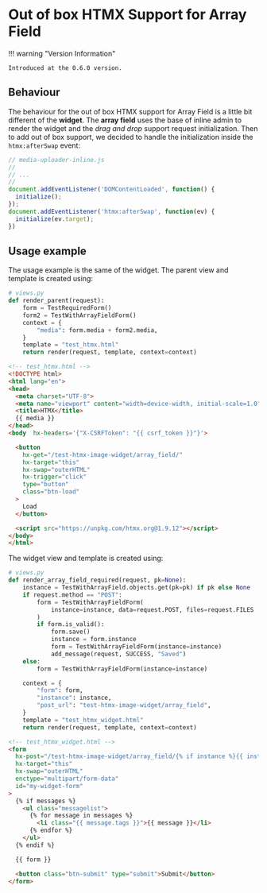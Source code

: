 # Out of box HTMX Support for Array Field

!!! warning "Version Information"

    Introduced at the 0.6.0 version.

## Behaviour

The behaviour for the out of box HTMX support for Array Field is a little bit different of the **widget**. The **array field** uses the base of inline admin to render the widget and the *drag and drop* support request initialization. Then to add out of box support, we decided to handle the initialization inside the `htmx:afterSwap` event:

```javascript
// media-uploader-inline.js
//
// ...
//
document.addEventListener('DOMContentLoaded', function() {
  initialize();
});
document.addEventListener('htmx:afterSwap', function(ev) {
  initialize(ev.target);
})
```

## Usage example

The usage example is the same of the widget. The parent view and template is created using:

```python
# views.py
def render_parent(request):
    form = TestRequiredForm()
    form2 = TestWithArrayFieldForm()
    context = {
        "media": form.media + form2.media,
    }
    template = "test_htmx.html"
    return render(request, template, context=context)
```

```html
<!-- test_htmx.html -->
<!DOCTYPE html>
<html lang="en">
<head>
  <meta charset="UTF-8">
  <meta name="viewport" content="width=device-width, initial-scale=1.0">
  <title>HTMX</title>
  {{ media }}
</head>
<body  hx-headers='{"X-CSRFToken": "{{ csrf_token }}"}'>

  <button
    hx-get="/test-htmx-image-widget/array_field/"
    hx-target="this"
    hx-swap="outerHTML"
    hx-trigger="click"
    type="button"
    class="btn-load"
  >
    Load
  </button>

  <script src="https://unpkg.com/htmx.org@1.9.12"></script>
</body>
</html>
```

The widget view and template is created using:

```python
# views.py
def render_array_field_required(request, pk=None):
    instance = TestWithArrayField.objects.get(pk=pk) if pk else None
    if request.method == "POST":
        form = TestWithArrayFieldForm(
            instance=instance, data=request.POST, files=request.FILES
        )
        if form.is_valid():
            form.save()
            instance = form.instance
            form = TestWithArrayFieldForm(instance=instance)
            add_message(request, SUCCESS, "Saved")
    else:
        form = TestWithArrayFieldForm(instance=instance)

    context = {
        "form": form,
        "instance": instance,
        "post_url": "test-htmx-image-widget/array_field",
    }
    template = "test_htmx_widget.html"
    return render(request, template, context=context)
```

```html
<!-- test_htmx_widget.html -->
<form
  hx-post="/test-htmx-image-widget/array_field/{% if instance %}{{ instance.pk }}/{% endif %}"
  hx-target="this"
  hx-swap="outerHTML"
  enctype="multipart/form-data"
  id="my-widget-form"
>
  {% if messages %}
    <ul class="messagelist">
      {% for message in messages %}
        <li class="{{ message.tags }}">{{ message }}</li>
      {% endfor %}
    </ul>
  {% endif %}

  {{ form }}

  <button class="btn-submit" type="submit">Submit</button>
</form>
```
